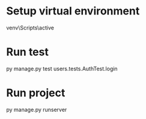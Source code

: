 # Setup virtual environment

venv\Scripts\active

# Run test

py manage.py test users.tests.AuthTest.login

# Run project

py manage.py runserver
